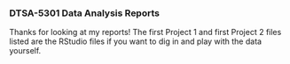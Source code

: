 ### DTSA-5301 Data Analysis Reports

Thanks for looking at my reports! The first Project 1 and first Project 2 files listed are the RStudio files if you want to dig in and play with the data yourself.
